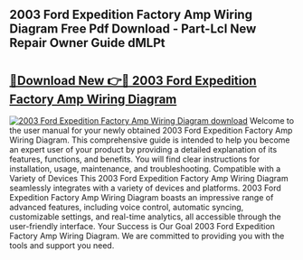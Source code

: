 ## 2003 Ford Expedition Factory Amp Wiring Diagram Free Pdf Download - Part-LcI New Repair Owner Guide dMLPt

# <h2><a href="http://dfi0vh.blite.top/?on=2003+Ford+Expedition+Factory+Amp+Wiring+Diagram">🔗Download New 👉🔴 2003 Ford Expedition Factory Amp Wiring Diagram</a></h2>

[![2003 Ford Expedition Factory Amp Wiring Diagram download](https://i.imgur.com/lujVjoI.png)](http://dfi0vh.blite.top/?on=2003+Ford+Expedition+Factory+Amp+Wiring+Diagram)
Welcome to the user manual for your newly obtained 2003 Ford Expedition Factory Amp Wiring Diagram. This comprehensive guide is intended to help you become an expert user of your product by providing a detailed explanation of its features, functions, and benefits. You will find clear instructions for installation, usage, maintenance, and troubleshooting. Compatible with a Variety of Devices This 2003 Ford Expedition Factory Amp Wiring Diagram seamlessly integrates with a variety of devices and platforms. 2003 Ford Expedition Factory Amp Wiring Diagram boasts an impressive range of advanced features, including voice control, automatic syncing, customizable settings, and real-time analytics, all accessible through the user-friendly interface. Your Success is Our Goal 2003 Ford Expedition Factory Amp Wiring Diagram. We are committed to providing you with the tools and support you need.
